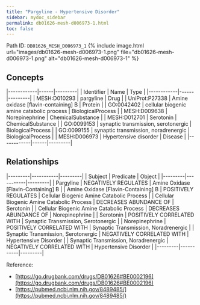 ```yaml
---
title: "Pargyline - Hypertensive Disorder"
sidebar: mydoc_sidebar
permalink: db01626-mesh-d006973-1.html
toc: false 
---
```



Path ID: `DB01626_MESH_D006973_1`
{% include image.html url="images/db01626-mesh-d006973-1.png" file="db01626-mesh-d006973-1.png" alt="db01626-mesh-d006973-1" %}

## Concepts

|------------|------|---------|
| Identifier | Name | Type    |
|------------|------|---------|
| MESH:D010293 | pargyline | Drug |
| UniProt:P27338 | Amine oxidase [flavin-containing] B | Protein |
| GO:0042402 | cellular biogenic amine catabolic process | BiologicalProcess |
| MESH:D009638 | Norepinephrine | ChemicalSubstance |
| MESH:D012701 | Serotonin | ChemicalSubstance |
| GO:0099153 | synaptic transmission, serotonergic | BiologicalProcess |
| GO:0099155 | synaptic transmission, noradrenergic | BiologicalProcess |
| MESH:D006973 | Hypertensive disorder | Disease |
|------------|------|---------|

## Relationships

|---------|-----------|---------|
| Subject | Predicate | Object  |
|---------|-----------|---------|
| Pargyline | NEGATIVELY REGULATES | Amine Oxidase [Flavin-Containing] B |
| Amine Oxidase [Flavin-Containing] B | POSITIVELY REGULATES | Cellular Biogenic Amine Catabolic Process |
| Cellular Biogenic Amine Catabolic Process | DECREASES ABUNDANCE OF | Serotonin |
| Cellular Biogenic Amine Catabolic Process | DECREASES ABUNDANCE OF | Norepinephrine |
| Serotonin | POSITIVELY CORRELATED WITH | Synaptic Transmission, Serotonergic |
| Norepinephrine | POSITIVELY CORRELATED WITH | Synaptic Transmission, Noradrenergic |
| Synaptic Transmission, Serotonergic | NEGATIVELY CORRELATED WITH | Hypertensive Disorder |
| Synaptic Transmission, Noradrenergic | NEGATIVELY CORRELATED WITH | Hypertensive Disorder |
|---------|-----------|---------|

Reference: 
  - [https://go.drugbank.com/drugs/DB01626#BE0002196](https://go.drugbank.com/drugs/DB01626#BE0002196)
  - [https://pubmed.ncbi.nlm.nih.gov/8489485/](https://pubmed.ncbi.nlm.nih.gov/8489485/)
